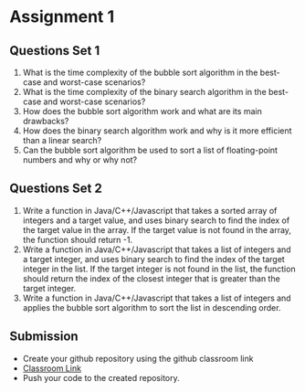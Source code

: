 # Assignment 1

## Questions Set 1

1. What is the time complexity of the bubble sort algorithm in the best-case and worst-case scenarios?
2. What is the time complexity of the binary search algorithm in the best-case and worst-case scenarios?
3. How does the bubble sort algorithm work and what are its main drawbacks?
4. How does the binary search algorithm work and why is it more efficient than a linear search?
5. Can the bubble sort algorithm be used to sort a list of floating-point numbers and why or why not?

## Questions Set 2

1. Write a function in Java/C++/Javascript that takes a sorted array of integers and a target value, and uses binary search to find the index of the target value in the array. If the target value is not found in the array, the function should return -1.
2. Write a function in Java/C++/Javascript that takes a list of integers and a target integer, and uses binary search to find the index of the target integer in the list. If the target integer is not found in the list, the function should return the index of the closest integer that is greater than the target integer.
3. Write a function in Java/C++/Javascript that takes a list of integers and applies the bubble sort algorithm to sort the list in descending order.

## Submission

- Create your github repository using the github classroom link 
- <a href="https://classroom.github.com/a/FihFTLrJ">Classroom Link</a>
- Push your code to the created repository.
